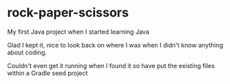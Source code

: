 # rock-paper-scissors
My first Java project when I started learning Java

Glad I kept it, nice to look back on where I was when I didn't know anything about coding. 

Couldn't even get it running when I found it so have put the existing files within a Gradle seed project
